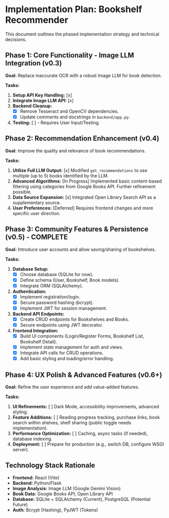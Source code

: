 # Implementation Plan: Bookshelf Recommender

This document outlines the phased implementation strategy and technical decisions.

## Phase 1: Core Functionality - Image LLM Integration (v0.3)

**Goal:** Replace inaccurate OCR with a robust Image LLM for book detection.

**Tasks:**

1.  **Setup API Key Handling:** [x]
2.  **Integrate Image LLM API:** [x]
3.  **Backend Cleanup:**
    *   [x] Remove Tesseract and OpenCV dependencies.
    *   [x] Update comments and docstrings in `backend/app.py`.
4.  **Testing:** [ ] - Requires User Input/Testing.

## Phase 2: Recommendation Enhancement (v0.4)

**Goal:** Improve the quality and relevance of book recommendations.

**Tasks:**

1.  **Utilize Full LLM Output:** [x] Modified `get_recommendations` to use multiple (up to 5) books identified by the LLM.
2.  **Advanced Algorithms:** [In Progress] Implemented basic content-based filtering using categories from Google Books API. Further refinement possible.
3.  **Data Source Expansion:** [x] Integrated Open Library Search API as a supplementary source.
4.  **User Preferences:** [Deferred] Requires frontend changes and more specific user direction.

## Phase 3: Community Features & Persistence (v0.5) - COMPLETE

**Goal:** Introduce user accounts and allow saving/sharing of bookshelves.

**Tasks:**

1.  **Database Setup:**
    *   [x] Choose database (SQLite for now).
    *   [x] Define schema (User, Bookshelf, Book models).
    *   [x] Integrate ORM (SQLAlchemy).
2.  **Authentication:**
    *   [x] Implement registration/login.
    *   [x] Secure password hashing (bcrypt).
    *   [x] Implement JWT for session management.
3.  **Backend API Endpoints:** 
    *   [x] Create CRUD endpoints for Bookshelves and Books.
    *   [x] Secure endpoints using JWT decorator.
4.  **Frontend Integration:** 
    *   [x] Build UI components (Login/Register Forms, Bookshelf List, Bookshelf Detail).
    *   [x] Implement state management for auth and views.
    *   [x] Integrate API calls for CRUD operations.
    *   [x] Add basic styling and loading/error handling.

## Phase 4: UX Polish & Advanced Features (v0.6+)

**Goal:** Refine the user experience and add value-added features.

**Tasks:**

1.  **UI Refinements:** [ ] Dark Mode, accessibility improvements, advanced styling.
2.  **Feature Additions:** [ ] Reading progress tracking, purchase links, book search within shelves, shelf sharing (public toggle needs implementation).
3.  **Performance Optimization:** [ ] Caching, async tasks (if needed), database indexing.
4.  **Deployment:** [ ] Prepare for production (e.g., switch DB, configure WSGI server).

## Technology Stack Rationale

-   **Frontend:** React (Vite)
-   **Backend:** Python/Flask
-   **Image Analysis:** Image LLM (Google Gemini Vision)
-   **Book Data:** Google Books API, Open Library API
-   **Database:** SQLite + SQLAlchemy (Current), PostgreSQL (Potential Future)
-   **Auth:** Bcrypt (Hashing), PyJWT (Tokens) 